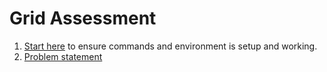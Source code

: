# Grid Assessment

1. [Start here](./docs/start-here.md) to ensure commands and environment is setup and working.
2. [Problem statement](./docs/problem-statement.md)
